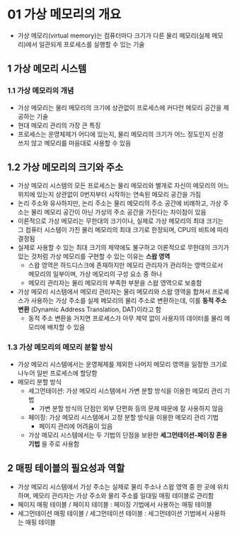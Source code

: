 # 01 가상 메모리의 개요
- 가상 메모리(virtual memory)는 컴퓨터마다 크기가 다른 물리 메모리(실제 메모리)에서 일관되게 프로세스를 실행할 수 있는 기술

## 1 가상 메모리 시스템
### 1.1 가상 메모리의 개념
- 가상 메모리는 물리 메모리의 크기에 상관없이 프로세스에 커다란 메모리 공간을 제공하는 기술
- 현대 메모리 관리의 가장 큰 특징
- 프로세스는 운영체제가 어디에 있는지, 물리 메모리의 크기가 어느 정도인지 신경 쓰지 않고 메모리를 마음대로 사용할 수 있음

## 1.2 가상 메모리의 크기와 주소
- 가상 메모리 시스템의 모든 프로세스는 물리 메모리와 별개로 자신이 메모리의 어느 위치에 있는지 상관없이 0번지부터 시작하는 연속된 메모리 공간을 가짐
- 논리 주소와 유사하지만, 논리 주소는 물리 메모리의 주소 공간에 비례하고, 가상 주소는 물리 메모리 공간이 아닌 가상의 주소 공간을 가진다는 차이점이 있음
- 이론적으로 가상 메모리는 무한대의 크기이나, 실제로 가상 메모리의 최대 크기는 그 컴퓨터 시스템이 가진 물리 메모리의 최대 크기로 한정되며, CPU의 비트에 따라 결정됨
- 실제로 사용할 수 있는 최대 크기의 제약에도 불구하고 이론적으로 무한대의 크기가 있는 것처럼 가상 메모리를 구현할 수 있는 이유는 __스왑 영역__
    - 스왑 영역은 하드디스크에 존재하지만 메모리 관리자가 관리하는 영역으로서 메모리의 일부이며, 가상 메모리의 구성 요소 중 하나
    - 메모리 관리자는 물리 메모리의 부족한 부분을 스왑 영역으로 보충함
- 가상 메모리 시스템에서 메모리 관리자는 물리 메모리와 스왑 영역을 합쳐서 프로세스가 사용하는 가상 주소를 실제 메모리의 물리 주소로 변환하는데, 이를 __동적 주소 변환__ (Dynamic Address Translation, DAT)이라고 함
    - 동적 주소 변환을 거치면 프로세스가 아무 제약 없이 사용자의 데이터를 물리 메모리에 배치할 수 있음

### 1.3 가상 메모리의 메모리 분할 방식
- 가상 메모리 시스템에서는 운영체제를 제외한 나머지 메모리 영역을 일정한 크기로 나누어 일반 프로세스에 할당함
- 메모리 분할 방식
    - 세그먼테이션: 가상 메모리 시스템에서 가변 분할 방식을 이용한 메모리 관리 기법
        - 가변 분할 방식의 단점인 외부 단편화 등의 문제 때문에 잘 사용하지 않음
    - 페이징: 가상 메모리 시스템에서 고정 분할 방식을 이용한 메모리 관리 기법
        - 페이지 관리에 어려움이 있음
    - 가상 메모리 시스템에서는 두 기법의 단점을 보완한 __세그먼테이션-페이징 혼용 기법__ 을 주로 사용함

## 2 매핑 테이블의 필요성과 역할
- 가상 메모리 시스템에서 가상 주소는 실제로 물리 주소나 스왑 영역 중 한 곳에 위치하며, 메모리 관리자는 가상 주소와 물리 주소를 일대일 매핑 테이블로 관리함
- 페이지 매핑 테이블 / 페이지 테이블 : 페이징 기법에서 사용하는 매핑 테이블
- 세그먼테이션 매핑 테이블 / 세그먼테이션 테이블 : 세그먼테이션 기법에서 사용하는 매핑 테이블